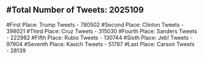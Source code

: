 #Total Number of Tweets: 2025109 
---
#First Place: Trump Tweets - 780502
#Second Place: Clinton Tweets - 398021
#Third Place: Cruz Tweets - 315030
#Fourth Place: Sanders Tweets - 222982
#Fifth Place: Rubio Tweets - 130744
#Sixth Place: Jeb! Tweets - 97904
#Seventh Place: Kasich Tweets - 51787
#Last Place: Carson Tweets - 28139
